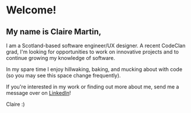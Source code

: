 <h1>Welcome!</h1>

<h2>My name is Claire Martin,</h2>
<p>I am a Scotland-based software engineer/UX designer. A recent CodeClan grad, I'm looking for opportunities to work on innovative projects and to continue growing my knowledge of software.</p>

<p>In my spare time I enjoy hillwaking, baking, and mucking about with code (so you may see this space change frequently).</p>

<p>If you're interested in my work or finding out more about me, send me a message over on <a href="https://www.linkedin.com/in/claire-e-martin/">LinkedIn</a>!</p>

<p>Claire :) </p>